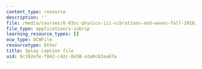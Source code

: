 ```yaml
---
content_type: resource
description: ''
file: /media/courses/8-03sc-physics-iii-vibrations-and-waves-fall-2016/9c192efef842c42c0e58a3a0c63aa67a_4ysFC9vd3GE.srt
file_type: application/x-subrip
learning_resource_types: []
ocw_type: OCWFile
resourcetype: Other
title: 3play caption file
uid: 9c192efe-f842-c42c-0e58-a3a0c63aa67a
---
```

